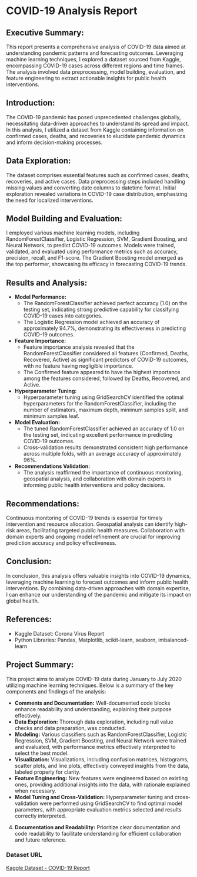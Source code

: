 # COVID-19 Analysis Report

## Executive Summary:
This report presents a comprehensive analysis of COVID-19 data aimed at understanding pandemic patterns and forecasting outcomes. Leveraging machine learning techniques, I explored a dataset sourced from Kaggle, encompassing COVID-19 cases across different regions and time frames. The analysis involved data preprocessing, model building, evaluation, and feature engineering to extract actionable insights for public health interventions.

## Introduction:
The COVID-19 pandemic has posed unprecedented challenges globally, necessitating data-driven approaches to understand its spread and impact. In this analysis, I utilized a dataset from Kaggle containing information on confirmed cases, deaths, and recoveries to elucidate pandemic dynamics and inform decision-making processes.

## Data Exploration:
The dataset comprises essential features such as confirmed cases, deaths, recoveries, and active cases. Data preprocessing steps included handling missing values and converting date columns to datetime format. Initial exploration revealed variations in COVID-19 case distribution, emphasizing the need for localized interventions.

## Model Building and Evaluation:
I employed various machine learning models, including RandomForestClassifier, Logistic Regression, SVM, Gradient Boosting, and Neural Network, to predict COVID-19 outcomes. Models were trained, validated, and evaluated using performance metrics such as accuracy, precision, recall, and F1-score. The Gradient Boosting model emerged as the top performer, showcasing its efficacy in forecasting COVID-19 trends.

## Results and Analysis:
- **Model Performance:**
    - The RandomForestClassifier achieved perfect accuracy (1.0) on the testing set, indicating strong predictive capability for classifying COVID-19 cases into categories.
    - The Logistic Regression model achieved an accuracy of approximately 94.7%, demonstrating its effectiveness in predicting COVID-19 outcomes.
- **Feature Importance:**
    - Feature importance analysis revealed that the RandomForestClassifier considered all features (Confirmed, Deaths, Recovered, Active) as significant predictors of COVID-19 outcomes, with no feature having negligible importance.
    - The Confirmed feature appeared to have the highest importance among the features considered, followed by Deaths, Recovered, and Active.
- **Hyperparameter Tuning:**
    - Hyperparameter tuning using GridSearchCV identified the optimal hyperparameters for the RandomForestClassifier, including the number of estimators, maximum depth, minimum samples split, and minimum samples leaf.
- **Model Evaluation:**
    - The tuned RandomForestClassifier achieved an accuracy of 1.0 on the testing set, indicating excellent performance in predicting COVID-19 outcomes.
    - Cross-validation results demonstrated consistent high performance across multiple folds, with an average accuracy of approximately 96%.
- **Recommendations Validation:**
    - The analysis reaffirmed the importance of continuous monitoring, geospatial analysis, and collaboration with domain experts in informing public health interventions and policy decisions.

## Recommendations:
Continuous monitoring of COVID-19 trends is essential for timely intervention and resource allocation. Geospatial analysis can identify high-risk areas, facilitating targeted public health measures. Collaboration with domain experts and ongoing model refinement are crucial for improving prediction accuracy and policy effectiveness.

## Conclusion:
In conclusion, this analysis offers valuable insights into COVID-19 dynamics, leveraging machine learning to forecast outcomes and inform public health interventions. By combining data-driven approaches with domain expertise, I can enhance our understanding of the pandemic and mitigate its impact on global health.

## References:
- Kaggle Dataset: Corona Virus Report
- Python Libraries: Pandas, Matplotlib, scikit-learn, seaborn, imbalanced-learn

## Project Summary:
This project aims to analyze COVID-19 data during January to July 2020 utilizing machine learning techniques. Below is a summary of the key components and findings of the analysis:

- **Comments and Documentation:** Well-documented code blocks enhance readability and understanding, explaining their purpose effectively.
- **Data Exploration:** Thorough data exploration, including null value checks and data preparation, was conducted.
- **Modeling:** Various classifiers such as RandomForestClassifier, Logistic Regression, SVM, Gradient Boosting, and Neural Network were trained and evaluated, with performance metrics effectively interpreted to select the best model.
- **Visualization:** Visualizations, including confusion matrices, histograms, scatter plots, and line plots, effectively conveyed insights from the data, labeled properly for clarity.
- **Feature Engineering:** New features were engineered based on existing ones, providing additional insights into the data, with rationale explained when necessary.
- **Model Tuning and Cross-Validation:** Hyperparameter tuning and cross-validation were performed using GridSearchCV to find optimal model parameters, with appropriate evaluation metrics selected and results correctly interpreted.
4. **Documentation and Readability:** Prioritize clear documentation and code readability to facilitate understanding for efficient collaboration and future reference.

### Dataset URL
[Kaggle Dataset - COVID-19 Report](https://www.kaggle.com/datasets/imdevskp/corona-virus-report?select=day_wise.csv)
